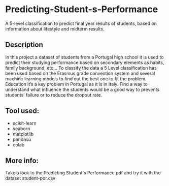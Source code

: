 # Predicting-Student-s-Performance
A 5-level classification to predict final year results of students, based on information about lifestyle and midterm results.
## Description
In this project a dataset of students from a Portugal high school it is used to predict their studying performance based on secondary elements as habits, family background, etc…
To classify the data a 5 Level classification has been used based on the Erasmus grade convention system and several machine learning models to find out the best one to fit the problem.
Education it’s a key problem in Portugal as it is in Italy. Find a way to understand what influence the students would be a good way to prevents students’ failure or to reduce the dropout rate.
## Tool used:
- scikit-learn
- seaborn
- matplotlib
- pandasù
- colab
## More info:
Take a look to the Predicting Student's Performance pdf and try it with the dataset student-por.csv
